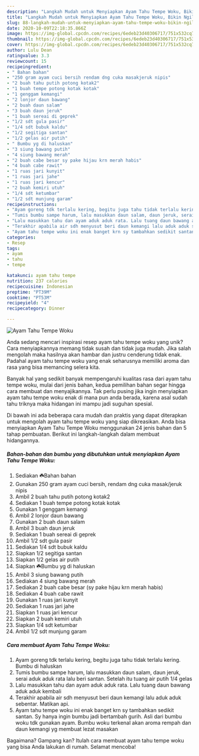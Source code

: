 ```yaml
---
description: "Langkah Mudah untuk Menyiapkan Ayam Tahu Tempe Woku, Bikin Ngiler"
title: "Langkah Mudah untuk Menyiapkan Ayam Tahu Tempe Woku, Bikin Ngiler"
slug: 88-langkah-mudah-untuk-menyiapkan-ayam-tahu-tempe-woku-bikin-ngiler
date: 2020-10-09T22:18:35.866Z
image: https://img-global.cpcdn.com/recipes/6edeb23d40306717/751x532cq70/ayam-tahu-tempe-woku-foto-resep-utama.jpg
thumbnail: https://img-global.cpcdn.com/recipes/6edeb23d40306717/751x532cq70/ayam-tahu-tempe-woku-foto-resep-utama.jpg
cover: https://img-global.cpcdn.com/recipes/6edeb23d40306717/751x532cq70/ayam-tahu-tempe-woku-foto-resep-utama.jpg
author: Lulu Dean
ratingvalue: 3.3
reviewcount: 15
recipeingredient:
- " Bahan bahan"
- "250 gram ayam cuci bersih rendam dng cuka masakjeruk nipis"
- "2 buah tahu putih potong kotak2"
- "1 buah tempe potong kotak kotak"
- "1 genggam kemangi"
- "2 lonjor daun bawang"
- "2 buah daun salam"
- "3 buah daun jeruk"
- "1 buah sereai di geprek"
- "1/2 sdt gula pasir"
- "1/4 sdt bubuk kaldu"
- "1/2 segitiga santan"
- "1/2 gelas air putih"
- " Bumbu yg di haluskan"
- "3 siung bawang putih"
- "4 siung bawang merah"
- "2 buah cabe besar sy pake hijau krn merah habis"
- "4 buah cabe rawit"
- "1 ruas jari kunyit"
- "1 ruas jari jahe"
- "1 ruas jari kencur"
- "2 buah kemiri utuh"
- "1/4 sdt ketumbar"
- "1/2 sdt munjung garam"
recipeinstructions:
- "Ayam goreng tdk terlalu kering, begitu juga tahu tidak terlalu kering. Bumbu di haluskan"
- "Tumis bumbu sampe harum, lalu masukkan daun salam, daun jeruk, serai aduk aduk rata lalu beri santan. Setelah itu tuang air putih 1/4 gelas"
- "Lalu masukkan tahu dan ayam aduk aduk rata. Lalu tuang daun bawang aduk aduk kembali"
- "Terakhir apabila air sdh menyusut beri daun kemangi lalu aduk aduk sebentar. Matikan api."
- "Ayam tahu tempe woku ini enak banget krn sy tambahkan sedikit santan. Sy hanya ingin bumbu jadi bertambah gurih. Asli dari bumbu woku tdk gunakan ayam. Bumbu woku terkenal akan aroma rempah dan daun kemangi yg membuat lezat masakan"
categories:
- Resep
tags:
- ayam
- tahu
- tempe

katakunci: ayam tahu tempe 
nutrition: 237 calories
recipecuisine: Indonesian
preptime: "PT39M"
cooktime: "PT53M"
recipeyield: "4"
recipecategory: Dinner

---
```



![Ayam Tahu Tempe Woku](https://img-global.cpcdn.com/recipes/6edeb23d40306717/751x532cq70/ayam-tahu-tempe-woku-foto-resep-utama.jpg)

Anda sedang mencari inspirasi resep ayam tahu tempe woku yang unik? Cara menyiapkannya memang tidak susah dan tidak juga mudah. Jika salah mengolah maka hasilnya akan hambar dan justru cenderung tidak enak. Padahal ayam tahu tempe woku yang enak seharusnya memiliki aroma dan rasa yang bisa memancing selera kita.



Banyak hal yang sedikit banyak mempengaruhi kualitas rasa dari ayam tahu tempe woku, mulai dari jenis bahan, kedua pemilihan bahan segar hingga cara membuat dan menyajikannya. Tak perlu pusing jika ingin menyiapkan ayam tahu tempe woku enak di mana pun anda berada, karena asal sudah tahu triknya maka hidangan ini mampu jadi suguhan spesial.


Di bawah ini ada beberapa cara mudah dan praktis yang dapat diterapkan untuk mengolah ayam tahu tempe woku yang siap dikreasikan. Anda bisa menyiapkan Ayam Tahu Tempe Woku menggunakan 24 jenis bahan dan 5 tahap pembuatan. Berikut ini langkah-langkah dalam membuat hidangannya.

<!--inarticleads1-->

##### Bahan-bahan dan bumbu yang dibutuhkan untuk menyiapkan Ayam Tahu Tempe Woku:

1. Sediakan  ☘️Bahan bahan
1. Gunakan 250 gram ayam cuci bersih, rendam dng cuka masak/jeruk nipis
1. Ambil 2 buah tahu putih potong kotak2
1. Sediakan 1 buah tempe potong kotak kotak
1. Gunakan 1 genggam kemangi
1. Ambil 2 lonjor daun bawang
1. Gunakan 2 buah daun salam
1. Ambil 3 buah daun jeruk
1. Sediakan 1 buah sereai di geprek
1. Ambil 1/2 sdt gula pasir
1. Sediakan 1/4 sdt bubuk kaldu
1. Siapkan 1/2 segitiga santan
1. Siapkan 1/2 gelas air putih
1. Siapkan  ☘️Bumbu yg di haluskan
1. Ambil 3 siung bawang putih
1. Sediakan 4 siung bawang merah
1. Sediakan 2 buah cabe besar (sy pake hijau krn merah habis)
1. Sediakan 4 buah cabe rawit
1. Gunakan 1 ruas jari kunyit
1. Sediakan 1 ruas jari jahe
1. Siapkan 1 ruas jari kencur
1. Siapkan 2 buah kemiri utuh
1. Siapkan 1/4 sdt ketumbar
1. Ambil 1/2 sdt munjung garam




<!--inarticleads2-->

##### Cara membuat Ayam Tahu Tempe Woku:

1. Ayam goreng tdk terlalu kering, begitu juga tahu tidak terlalu kering. Bumbu di haluskan
1. Tumis bumbu sampe harum, lalu masukkan daun salam, daun jeruk, serai aduk aduk rata lalu beri santan. Setelah itu tuang air putih 1/4 gelas
1. Lalu masukkan tahu dan ayam aduk aduk rata. Lalu tuang daun bawang aduk aduk kembali
1. Terakhir apabila air sdh menyusut beri daun kemangi lalu aduk aduk sebentar. Matikan api.
1. Ayam tahu tempe woku ini enak banget krn sy tambahkan sedikit santan. Sy hanya ingin bumbu jadi bertambah gurih. Asli dari bumbu woku tdk gunakan ayam. Bumbu woku terkenal akan aroma rempah dan daun kemangi yg membuat lezat masakan




Bagaimana? Gampang kan? Itulah cara membuat ayam tahu tempe woku yang bisa Anda lakukan di rumah. Selamat mencoba!

